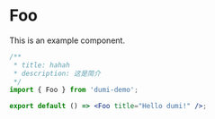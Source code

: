 # Foo

This is an example component.

```jsx
/**
 * title: hahah
 * description: 这是简介
 */
import { Foo } from 'dumi-demo';

export default () => <Foo title="Hello dumi!" />;
```
